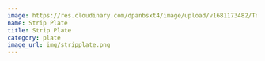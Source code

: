 ```yaml
---
image: https://res.cloudinary.com/dpanbsxt4/image/upload/v1681173482/Tonys/Strip_Plate_a6o8l4.png
name: Strip Plate
title: Strip Plate
category: plate
image_url: img/stripplate.png
---
```

